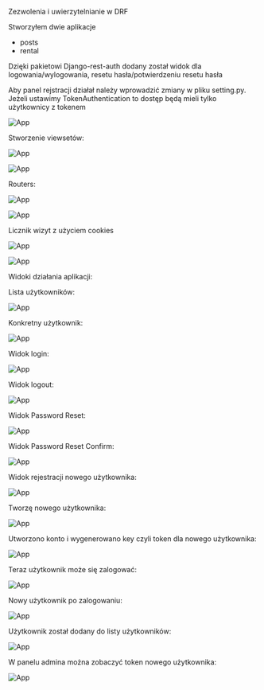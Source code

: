 
 Zezwolenia i uwierzytelnianie w DRF
 
 Stworzyłem dwie aplikacje
- posts
- rental
 
 Dzięki pakietowi Django-rest-auth dodany został widok dla logowania/wylogowania, resetu hasła/potwierdzeniu resetu hasła 
 
 Aby panel rejstracji działał należy wprowadzić zmiany w pliku setting.py. 
 Jeżeli ustawimy TokenAuthentication to dostęp będą mieli tylko użytkownicy z tokenem
 
 ![App](https://github.com/EllwartDawid/aplikacje-internetowe-ellwart-185ic/blob/master/Lab6/ss/dostęp.PNG)
 
 Stworzenie viewsetów:
 
 ![App](https://github.com/EllwartDawid/aplikacje-internetowe-ellwart-185ic/blob/master/Lab6/ss/userviewset.PNG)
 
 ![App](https://github.com/EllwartDawid/aplikacje-internetowe-ellwart-185ic/blob/master/Lab6/ss/userviewset1.PNG)
 
 Routers:
 
 ![App](https://github.com/EllwartDawid/aplikacje-internetowe-ellwart-185ic/blob/master/Lab6/ss/routers.PNG)
 
 ![App](https://github.com/EllwartDawid/aplikacje-internetowe-ellwart-185ic/blob/master/Lab6/ss/routers1.PNG)
 
 Licznik wizyt z użyciem cookies
 
 ![App](https://github.com/EllwartDawid/aplikacje-internetowe-ellwart-185ic/blob/master/Lab6/ss/ciasteczkakod.PNG)
 
 ![App](https://github.com/EllwartDawid/aplikacje-internetowe-ellwart-185ic/blob/master/Lab6/ss/ciasteczka.PNG)
 
 Widoki działania aplikacji:
 
 Lista użytkowników:
 
 ![App](https://github.com/EllwartDawid/aplikacje-internetowe-ellwart-185ic/blob/master/Lab6/ss/listaużytkowników.PNG)
 
 Konkretny użytkownik:
 
 ![App](https://github.com/EllwartDawid/aplikacje-internetowe-ellwart-185ic/blob/master/Lab6/ss/user1.PNG)
 
 Widok login:

![App](https://github.com/EllwartDawid/aplikacje-internetowe-ellwart-185ic/blob/master/Lab6/ss/login.PNG)

 Widok logout:

![App](https://github.com/EllwartDawid/aplikacje-internetowe-ellwart-185ic/blob/master/Lab6/ss/logout.PNG)

 Widok Password Reset:

![App](https://github.com/EllwartDawid/aplikacje-internetowe-ellwart-185ic/blob/master/Lab6/ss/passwordreset.PNG)

 Widok Password Reset Confirm:

![App](https://github.com/EllwartDawid/aplikacje-internetowe-ellwart-185ic/blob/master/Lab6/ss/passwordresetconfirm.PNG)

 Widok rejestracji nowego użytkownika:

![App](https://github.com/EllwartDawid/aplikacje-internetowe-ellwart-185ic/blob/master/Lab6/ss/registration.PNG)

 Tworzę nowego użytkownika:

![App](https://github.com/EllwartDawid/aplikacje-internetowe-ellwart-185ic/blob/master/Lab6/ss/dawidtest.PNG)

 Utworzono konto i wygenerowano key czyli token dla nowego użytkownika:

![App](https://github.com/EllwartDawid/aplikacje-internetowe-ellwart-185ic/blob/master/Lab6/ss/utworzonekonto.PNG)

 Teraz użytkownik może się zalogować:

![App](https://github.com/EllwartDawid/aplikacje-internetowe-ellwart-185ic/blob/master/Lab6/ss/logindawidtest.PNG)

 Nowy użytkownik po zalogowaniu:

![App](https://github.com/EllwartDawid/aplikacje-internetowe-ellwart-185ic/blob/master/Lab6/ss/loginaccept.PNG)

 Użytkownik został dodany do listy użytkowników:

![App](https://github.com/EllwartDawid/aplikacje-internetowe-ellwart-185ic/blob/master/Lab6/ss/listaużytkowników1.PNG)

 W panelu admina można zobaczyć token nowego użytkownika:

![App](https://github.com/EllwartDawid/aplikacje-internetowe-ellwart-185ic/blob/master/Lab6/ss/token.PNG)


